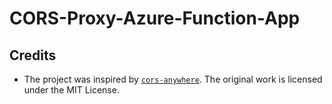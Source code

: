 # CORS-Proxy-Azure-Function-App



## Credits

- The project was inspired by [`cors-anywhere`](https://github.com/Rob--W/cors-anywhere).
  The original work is licensed under the MIT License.
